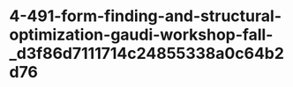 # 4-491-form-finding-and-structural-optimization-gaudi-workshop-fall-_d3f86d7111714c24855338a0c64b2d76